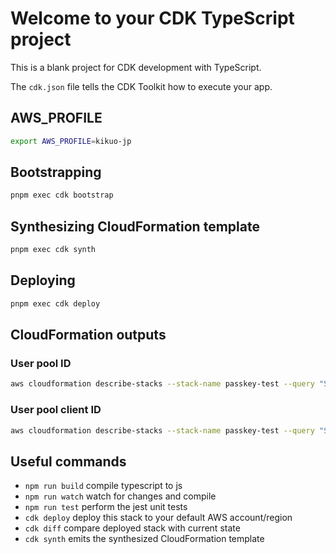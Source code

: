 # Welcome to your CDK TypeScript project

This is a blank project for CDK development with TypeScript.

The `cdk.json` file tells the CDK Toolkit how to execute your app.

## AWS_PROFILE

```sh
export AWS_PROFILE=kikuo-jp
```

## Bootstrapping

```sh
pnpm exec cdk bootstrap
```

## Synthesizing CloudFormation template

```sh
pnpm exec cdk synth
```

## Deploying

```sh
pnpm exec cdk deploy
```

## CloudFormation outputs

### User pool ID

```sh
aws cloudformation describe-stacks --stack-name passkey-test --query "Stacks[0].Outputs[?OutputKey=='UserPoolId'].OutputValue" --output text
```

### User pool client ID

```sh
aws cloudformation describe-stacks --stack-name passkey-test --query "Stacks[0].Outputs[?OutputKey=='UserPoolClientId'].OutputValue" --output text
```

## Useful commands

* `npm run build`   compile typescript to js
* `npm run watch`   watch for changes and compile
* `npm run test`    perform the jest unit tests
* `cdk deploy`      deploy this stack to your default AWS account/region
* `cdk diff`        compare deployed stack with current state
* `cdk synth`       emits the synthesized CloudFormation template
